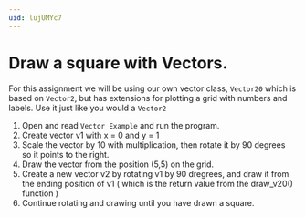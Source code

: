 ```yaml
---
uid: lujUMYc7
---
```


# Draw a square with Vectors. 

For this assignment we will be using our own vector class, `Vector20` which is
based on `Vector2`, but has extensions for plotting a grid with numbers and
labels. Use it just like you would a `Vector2`

1. Open and read `Vector Example` and run the program.
2. Create vector v1 with x = 0 and y = 1 
3. Scale the vector by 10 with multiplication, then rotate it by 90 degrees so
   it points to the right.
4. Draw the vector from the position (5,5) on the grid.
5. Create a new vector v2 by rotating v1 by 90 dregrees, and draw it from the
   ending position of v1 ( which is the return value from the draw_v20()
   function )
6. Continue rotating and drawing until you have drawn a square.